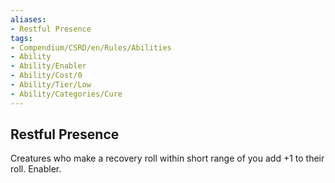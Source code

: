 ```yaml
---
aliases:
- Restful Presence
tags:
- Compendium/CSRD/en/Rules/Abilities
- Ability
- Ability/Enabler
- Ability/Cost/0
- Ability/Tier/Low
- Ability/Categories/Cure
---
```


  
## Restful Presence  
Creatures who make a recovery roll within short range of you add +1 to their roll. Enabler.